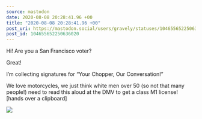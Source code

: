 ```yaml
---
source: mastodon
date: 2020-08-08 20:28:41.96 +00
title: "2020-08-08 20:28:41.96 +00"
post_uri: https://mastodon.social/users/gravely/statuses/104655652250636020
post_id: 104655652250636020
---
```

Hi! Are you a San Francisco voter?

Great!

I’m collecting signatures for “Your Chopper, Our Conversation!”

We love motorcycles, we just think white men over 50 (so not that many people!) need to read this aloud at the DMV to get a class M1 license! [hands over a clipboard]


![](/images/104655652129524353.jpg)

